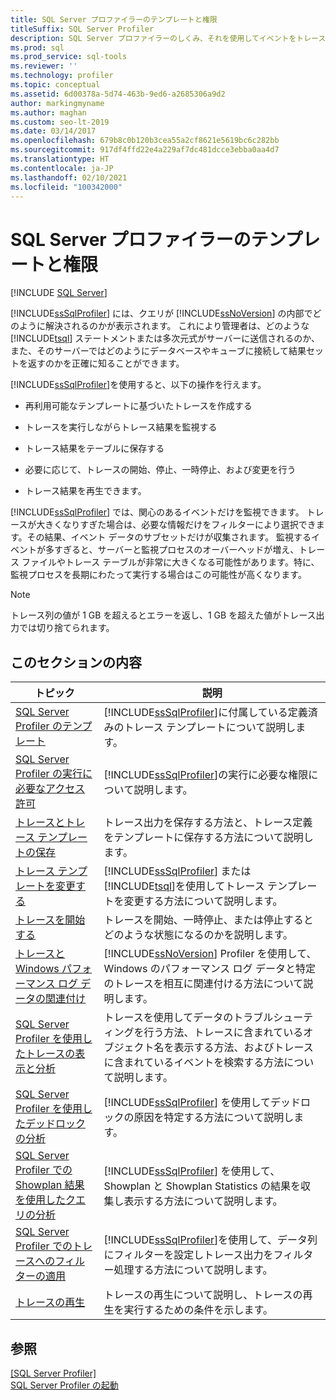 ```yaml
---
title: SQL Server プロファイラーのテンプレートと権限
titleSuffix: SQL Server Profiler
description: SQL Server プロファイラーのしくみ、それを使用してイベントをトレースする方法、その機能に関する詳細が見つかる場所について説明します。
ms.prod: sql
ms.prod_service: sql-tools
ms.reviewer: ''
ms.technology: profiler
ms.topic: conceptual
ms.assetid: 6d00378a-5d74-463b-9ed6-a2685306a9d2
author: markingmyname
ms.author: maghan
ms.custom: seo-lt-2019
ms.date: 03/14/2017
ms.openlocfilehash: 679b8c0b120b3cea55a2cf8621e5619bc6c282bb
ms.sourcegitcommit: 917df4ffd22e4a229af7dc481dcce3ebba0aa4d7
ms.translationtype: HT
ms.contentlocale: ja-JP
ms.lasthandoff: 02/10/2021
ms.locfileid: "100342000"
---
```

# <a name="sql-server-profiler-templates-and-permissions"></a>SQL Server プロファイラーのテンプレートと権限

 [!INCLUDE [SQL Server](../../includes/applies-to-version/sqlserver.md)]

[!INCLUDE[ssSqlProfiler](../../includes/sssqlprofiler-md.md)] には、クエリが [!INCLUDE[ssNoVersion](../../includes/ssnoversion-md.md)] の内部でどのように解決されるのかが表示されます。 これにより管理者は、どのような [!INCLUDE[tsql](../../includes/tsql-md.md)] ステートメントまたは多次元式がサーバーに送信されるのか、また、そのサーバーではどのようにデータベースやキューブに接続して結果セットを返すのかを正確に知ることができます。  
  
 [!INCLUDE[ssSqlProfiler](../../includes/sssqlprofiler-md.md)]を使用すると、以下の操作を行えます。  
  
-   再利用可能なテンプレートに基づいたトレースを作成する  
  
-   トレースを実行しながらトレース結果を監視する  
  
-   トレース結果をテーブルに保存する  
  
-   必要に応じて、トレースの開始、停止、一時停止、および変更を行う  
  
-   トレース結果を再生できます。  
  
 [!INCLUDE[ssSqlProfiler](../../includes/sssqlprofiler-md.md)] では、関心のあるイベントだけを監視できます。 トレースが大きくなりすぎた場合は、必要な情報だけをフィルターにより選択できます。その結果、イベント データのサブセットだけが収集されます。 監視するイベントが多すぎると、サーバーと監視プロセスのオーバーヘッドが増え、トレース ファイルやトレース テーブルが非常に大きくなる可能性があります。特に、監視プロセスを長期にわたって実行する場合はこの可能性が高くなります。  
  
> [!NOTE]  
>  トレース列の値が 1 GB を超えるとエラーを返し、1 GB を超えた値がトレース出力では切り捨てられます。  
  
## <a name="in-this-section"></a>このセクションの内容  
  
|トピック|説明|  
|-----------|-----------------|  
|[SQL Server Profiler のテンプレート](../../tools/sql-server-profiler/sql-server-profiler-templates.md)|[!INCLUDE[ssSqlProfiler](../../includes/sssqlprofiler-md.md)]に付属している定義済みのトレース テンプレートについて説明します。|  
|[SQL Server Profiler の実行に必要なアクセス許可](../../tools/sql-server-profiler/permissions-required-to-run-sql-server-profiler.md)|[!INCLUDE[ssSqlProfiler](../../includes/sssqlprofiler-md.md)]の実行に必要な権限について説明します。|  
|[トレースとトレース テンプレートの保存](../../tools/sql-server-profiler/save-traces-and-trace-templates.md)|トレース出力を保存する方法と、トレース定義をテンプレートに保存する方法について説明します。|  
|[トレース テンプレートを変更する](../../tools/sql-server-profiler/modify-trace-templates.md)|[!INCLUDE[ssSqlProfiler](../../includes/sssqlprofiler-md.md)] または [!INCLUDE[tsql](../../includes/tsql-md.md)]を使用してトレース テンプレートを変更する方法について説明します。|  
|[トレースを開始する](../../tools/sql-server-profiler/start-a-trace.md)|トレースを開始、一時停止、または停止するとどのような状態になるのかを説明します。|  
|[トレースと Windows パフォーマンス ログ データの関連付け](../../tools/sql-server-profiler/correlate-a-trace-with-windows-performance-log-data.md)|[!INCLUDE[ssNoVersion](../../includes/ssnoversion-md.md)] Profiler を使用して、Windows のパフォーマンス ログ データと特定のトレースを相互に関連付ける方法について説明します。|  
|[SQL Server Profiler を使用したトレースの表示と分析](../../tools/sql-server-profiler/view-and-analyze-traces-with-sql-server-profiler.md)|トレースを使用してデータのトラブルシューティングを行う方法、トレースに含まれているオブジェクト名を表示する方法、およびトレースに含まれているイベントを検索する方法について説明します。|  
|[SQL Server Profiler を使用したデッドロックの分析](../../tools/sql-server-profiler/analyze-deadlocks-with-sql-server-profiler.md)|[!INCLUDE[ssSqlProfiler](../../includes/sssqlprofiler-md.md)] を使用してデッドロックの原因を特定する方法について説明します。|  
|[SQL Server Profiler での Showplan 結果を使用したクエリの分析](../../tools/sql-server-profiler/analyze-queries-with-showplan-results-in-sql-server-profiler.md)|[!INCLUDE[ssSqlProfiler](../../includes/sssqlprofiler-md.md)] を使用して、Showplan と Showplan Statistics の結果を収集し表示する方法について説明します。|  
|[SQL Server Profiler でのトレースへのフィルターの適用](../../tools/sql-server-profiler/filter-traces-with-sql-server-profiler.md)|[!INCLUDE[ssSqlProfiler](../../includes/sssqlprofiler-md.md)]を使用して、データ列にフィルターを設定しトレース出力をフィルター処理する方法について説明します。|  
|[トレースの再生](../../tools/sql-server-profiler/replay-traces.md)|トレースの再生について説明し、トレースの再生を実行するための条件を示します。|  
  
## <a name="see-also"></a>参照  
 [[SQL Server Profiler]](../../tools/sql-server-profiler/sql-server-profiler.md)   
 [SQL Server Profiler の起動](../../tools/sql-server-profiler/start-sql-server-profiler.md)  
  
  
